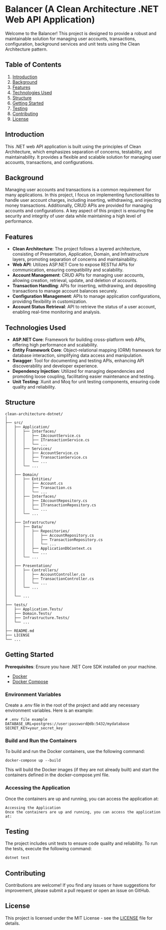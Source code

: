 # Balancer (A Clean Architecture .NET Web API Application)

Welcome to the Balancer! This project is designed to provide a robust and maintainable solution for managing user accounts, transactions, configuration, background services and unit tests using the Clean Architecture pattern.

## Table of Contents

1. [Introduction](#introduction)
2. [Background](#background)
3. [Features](#features)
4. [Technologies Used](#technologies-used)
5. [Structure](#structure)
6. [Getting Started](#getting-started)
7. [Testing](#testing)
8. [Contributing](#contributing)
9. [License](#license)

## Introduction

This .NET web API application is built using the principles of Clean Architecture, which emphasizes separation of concerns, testability, and maintainability. It provides a flexible and scalable solution for managing user accounts, transactions, and configurations.

## Background

Managing user accounts and transactions is a common requirement for many applications. In this project, I focus on implementing functionalities to handle user account charges, including inserting, withdrawing, and injecting money transactions. Additionally, CRUD APIs are provided for managing accounts and configurations. A key aspect of this project is ensuring the security and integrity of user data while maintaining a high level of performance.

## Features

- **Clean Architecture**: The project follows a layered architecture, consisting of Presentation, Application, Domain, and Infrastructure layers, promoting separation of concerns and maintainability.
- **Web API**: Utilizes ASP.NET Core to expose RESTful APIs for communication, ensuring compatibility and scalability.
- **Account Management**: CRUD APIs for managing user accounts, allowing creation, retrieval, update, and deletion of accounts.
- **Transaction Handling**: APIs for inserting, withdrawing, and depositing transactions to manage account balances securely.
- **Configuration Management**: APIs to manage application configurations, providing flexibility in customization.
- **Account Status Retrieval**: API to retrieve the status of a user account, enabling real-time monitoring and analysis.

## Technologies Used

- **ASP.NET Core**: Framework for building cross-platform web APIs, offering high performance and scalability.
- **Entity Framework Core**: Object-relational mapping (ORM) framework for database interaction, simplifying data access and manipulation.
- **Swagger**: Tool for documenting and testing APIs, enhancing API discoverability and developer experience.
- **Dependency Injection**: Utilized for managing dependencies and promoting loose coupling, facilitating easier maintenance and testing.
- **Unit Testing**: Xunit and Moq for unit testing components, ensuring code quality and reliability.

## Structure
```
clean-architecture-dotnet/
│
├── src/
│   ├── Application/
│   │   ├── Interfaces/
│   │   │   ├── IAccountService.cs
│   │   │   ├── ITransactionService.cs
│   │   │   └── ...
│   │   ├── Services/
│   │   │   ├── AccountService.cs
│   │   │   ├── TransactionService.cs
│   │   │   └── ...
│   │   └── ...
│   │
│   ├── Domain/
│   │   ├── Entities/
│   │   │   ├── Account.cs
│   │   │   ├── Transaction.cs
│   │   │   └── ...
│   │   ├── Interfaces/
│   │   │   ├── IAccountRepository.cs
│   │   │   ├── ITransactionRepository.cs
│   │   │   └── ...
│   │   └── ...
│   │
│   ├── Infrastructure/
│   │   ├── Data/
│   │   │   ├── Repositories/
│   │   │   │   ├── AccountRepository.cs
│   │   │   │   ├── TransactionRepository.cs
│   │   │   │   └── ...
│   │   │   ├── ApplicationDbContext.cs
│   │   │   └── ...
│   │   └── ...
│   │
│   ├── Presentation/
│   │   ├── Controllers/
│   │   │   ├── AccountController.cs
│   │   │   ├── TransactionController.cs
│   │   │   └── ...
│   │   └── ...
│   │
│   └── ...
│
├── tests/
│   ├── Application.Tests/
│   ├── Domain.Tests/
│   ├── Infrastructure.Tests/
│   └── ...
│
├── README.md
├── LICENSE
└── ...

```

## Getting Started

**Prerequisites**: Ensure you have .NET Core SDK installed on your machine.
- [Docker](https://docs.docker.com/get-docker/)
- [Docker Compose](https://docs.docker.com/compose/install/)
  
### Environment Variables
Create a .env file in the root of the project and add any necessary environment variables. Here is an example:
```
# .env file example
DATABASE_URL=postgres://user:password@db:5432/mydatabase
SECRET_KEY=your_secret_key

```
### Build and Run the Containers
To build and run the Docker containers, use the following command:
```
docker-compose up --build
```
This will build the Docker images (if they are not already built) and start the containers defined in the docker-compose.yml file.
### Accessing the Application
Once the containers are up and running, you can access the application at:
```
Accessing the Application
Once the containers are up and running, you can access the application at:
```
## Testing

The project includes unit tests to ensure code quality and reliability. To run the tests, execute the following command:

```bash
dotnet test
```

## Contributing

Contributions are welcome! If you find any issues or have suggestions for improvement, please submit a pull request or open an issue on GitHub.

## License

This project is licensed under the MIT License - see the [LICENSE](LICENSE) file for details.

